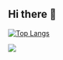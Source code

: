 ## Hi there 👋

<div style="width: 200px;">
<a href="https://github.com/danrleymory1/github-readme-stats">
  <img src="https://github-readme-stats.vercel.app/api/top-langs/?username=danrleymory1&langs_count=8" alt="Top Langs" />
</a>
</div>

[<img src="https://img.shields.io/badge/LinkedIn-0077B5?style=for-the-badge&logo=linkedin&logoColor=white">]((https://www.linkedin.com/in/danrley-ribeiro-616185216/))

<!--
**danrleymory1/danrleymory1** is a ✨ _special_ ✨ repository because its `README.md` (this file) appears on your GitHub profile.

Here are some ideas to get you started:

- 🔭 I’m currently working on ...
- 🌱 I’m currently learning ...
- 👯 I’m looking to collaborate on ...
- 🤔 I’m looking for help with ...
- 💬 Ask me about ...
- 📫 How to reach me: ...
- 😄 Pronouns: ...
- ⚡ Fun fact: ...
-->
